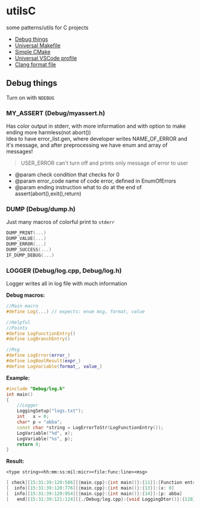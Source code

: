 # utilsC
some patterns/utils for C projects

+ [Debug things](Debug/)
+ [Universal Makefile](Makefile)
+ [Simple CMake](CMakeLists.txt)
+ [Universal VSCode profile](universal.code-profile)
+ [Clang format file](.clang-format)

## Debug things

Turn on with `NDEBUG`

### MY_ASSERT (Debug/myassert.h)

Has color output in stderr, with more information and with option to make ending more harmless(not abort()) \
Idea to have error_list.gen, where developer writes NAME_OF_ERROR and it's message, and after preprocessing we have enum and array of messages!

> USER_ERROR can't turn off and prints only message of error to user

+ @param check condition that checks for 0
+ @param error_code name of code error, defined in EnumOfErrors
+ @param ending instruction what to do at the end of assert(abort(),exit(),return)

### DUMP (Debug/dump.h)

Just many macros of colorful print to `stderr`

```cpp
DUMP_PRINT(...)   
DUMP_VALUE(...)   
DUMP_ERROR(...)   
DUMP_SUCCESS(...) 
IF_DUMP_DEBUG(...)
```

### LOGGER (Debug/log.cpp, Debug/log.h)

Logger writes all in log file with much information

**Debug macros:**
```cpp
//Main macro
#define Log(...) // expects: enum msg, format, value 

//Helpful
//Points
#define LogFunctionEntry()
#define LogBranchEntry()

//Msg
#define LogError(error_)
#define LogBoolResult(expr_)
#define LogVariable(format_, value_)
```

**Example:**
```cpp
#include "Debug/log.h"
int main()
{
    //Logger   
    LoggingSetup("logs.txt");
    int   x = 0;
    char* p = "abba";
    const char *string = LogErrorToStr(LogFunctionEntry());
    LogVariable("%d", x);
    LogVariable("%s", p);   
    return 0;
}
```
**Result:**

`<type string><hh:mm:ss:mil:micr><file:func:line><msg>`

```cpp
[ check][15:31:39:120:586][{main.cpp}:{int main()}:{11}]:[Function entry]
[  info][15:31:39:120:776][{main.cpp}:{int main()}:{13}]:[x: 0]
[  info][15:31:39:120:954][{main.cpp}:{int main()}:{14}]:[p: abba]
[   end][15:31:39:121:124][{./Debug/log.cpp}:{void LoggingDtor()}:{128}]:[Destruction Complete]
```
